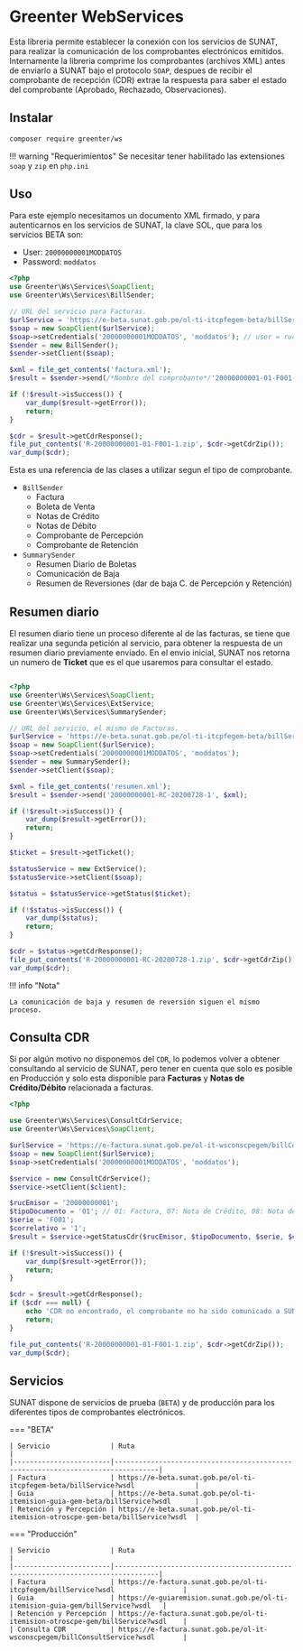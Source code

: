# Greenter WebServices

Esta libreria permite establecer la conexión con los servicios de SUNAT, para realizar la 
comunicación de los comprobantes electrónicos emitidos. Internamente la libreria comprime los 
comprobantes (archivos XML) antes de enviarlo a SUNAT bajo el protocolo `SOAP`, despues de recibir 
el comprobante de recepción (CDR) extrae la respuesta para saber el estado del comprobante (Aprobado, Rechazado, 
Observaciones). 

## Instalar
```sh
composer require greenter/ws
```

!!! warning "Requerimientos"
    Se necesitar tener habilitado las extensiones `soap` y `zip` en `php.ini`

## Uso
Para este ejemplo necesitamos un documento XML firmado, y para autenticarnos en los servicios de SUNAT,
la clave SOL, que para los servicios BETA son:
- User: `20000000001MODDATOS`
- Password: `moddatos`

```php
<?php
use Greenter\Ws\Services\SoapClient;
use Greenter\Ws\Services\BillSender;

// URL del servicio para Facturas.
$urlService = 'https://e-beta.sunat.gob.pe/ol-ti-itcpfegem-beta/billService';
$soap = new SoapClient($urlService);
$soap->setCredentials('20000000001MODDATOS', 'moddatos'); // user = ruc + usuario sol
$sender = new BillSender();
$sender->setClient($soap);

$xml = file_get_contents('factura.xml');
$result = $sender->send(/*Nombre del comprobante*/'20000000001-01-F001-1', $xml);

if (!$result->isSuccess()) {
    var_dump($result->getError());
    return;
}

$cdr = $result->getCdrResponse();
file_put_contents('R-20000000001-01-F001-1.zip', $cdr->getCdrZip());
var_dump($cdr);
```

Esta es una referencia de las clases a utilizar segun el tipo de comprobante. 
- `BillSender`
    - Factura
    - Boleta de Venta
    - Notas de Crédito
    - Notas de Débito
    - Comprobante de Percepción
    - Comprobante de Retención
- `SummarySender`
    - Resumen Diario de Boletas
    - Comunicación de Baja
    - Resumen de Reversiones (dar de baja C. de Percepción y Retención)

## Resumen diario
El resumen diario tiene un proceso diferente al de las facturas, se tiene que realizar una 
segunda petición al servicio, para obtener la respuesta de un resumen diario previamente enviado.
En el envio inicial, SUNAT nos retorna un numero de **Ticket** que es el que usaremos para consultar el estado.  

```php

<?php
use Greenter\Ws\Services\SoapClient;
use Greenter\Ws\Services\ExtService;
use Greenter\Ws\Services\SummarySender;

// URL del servicio, el mismo de Facturas.
$urlService = 'https://e-beta.sunat.gob.pe/ol-ti-itcpfegem-beta/billService';
$soap = new SoapClient($urlService);
$soap->setCredentials('20000000001MODDATOS', 'moddatos');
$sender = new SummarySender();
$sender->setClient($soap);

$xml = file_get_contents('resumen.xml');
$result = $sender->send('20000000001-RC-20200728-1', $xml);

if (!$result->isSuccess()) {
    var_dump($result->getError());
    return;
}

$ticket = $result->getTicket();

$statusService = new ExtService();
$statusService->setClient($soap);

$status = $statusService->getStatus($ticket);

if (!$status->isSuccess()) {
    var_dump($status);
    return;
}

$cdr = $status->getCdrResponse();
file_put_contents('R-20000000001-RC-20200728-1.zip', $cdr->getCdrZip());
var_dump($cdr);

```

!!! info "Nota"

    La comunicación de baja y resumen de reversión siguen el mismo proceso.

## Consulta CDR
Si por algún motivo no disponemos del `CDR`, lo podemos volver a obtener consultando al servicio de SUNAT,
pero tener en cuenta que solo es posible en Producción y solo esta disponible para **Facturas** y
**Notas de Crédito/Débito** relacionada a facturas.

```php
<?php

use Greenter\Ws\Services\ConsultCdrService;
use Greenter\Ws\Services\SoapClient;

$urlService = 'https://e-factura.sunat.gob.pe/ol-it-wsconscpegem/billConsultService';
$soap = new SoapClient($urlService);
$soap->setCredentials('20000000001MODDATOS', 'moddatos');

$service = new ConsultCdrService();
$service->setClient($client);

$rucEmisor = '20000000001';
$tipoDocumento = '01'; // 01: Factura, 07: Nota de Crédito, 08: Nota de Débito
$serie = 'F001';
$correlativo = '1';
$result = $service->getStatusCdr($rucEmisor, $tipoDocumento, $serie, $correlativo);

if (!$result->isSuccess()) {
    var_dump($result->getError());
    return;
}

$cdr = $result->getCdrResponse();
if ($cdr === null) {
    echo 'CDR no encontrado, el comprobante no ha sido comunicado a SUNAT.';
    return;
}

file_put_contents('R-20000000001-01-F001-1.zip', $cdr->getCdrZip());
var_dump($cdr);

```

## Servicios
SUNAT dispone de servicios de prueba (`BETA`) y de producción para los diferentes tipos de 
comprobantes electrónicos.

=== "BETA"

    | Servicio               | Ruta                                                                            |
    |------------------------|---------------------------------------------------------------------------------|
    | Factura                | https://e-beta.sunat.gob.pe/ol-ti-itcpfegem-beta/billService?wsdl               |
    | Guia                   | https://e-beta.sunat.gob.pe/ol-ti-itemision-guia-gem-beta/billService?wsdl      |
    | Retención y Percepción | https://e-beta.sunat.gob.pe/ol-ti-itemision-otroscpe-gem-beta/billService?wsdl  |


=== "Producción"

    | Servicio               | Ruta                                                                            |
    |------------------------|---------------------------------------------------------------------------------|
    | Factura                | https://e-factura.sunat.gob.pe/ol-ti-itcpfegem/billService?wsdl                 |
    | Guia                   | https://e-guiaremision.sunat.gob.pe/ol-ti-itemision-guia-gem/billService?wsdl   |
    | Retención y Percepción | https://e-factura.sunat.gob.pe/ol-ti-itemision-otroscpe-gem/billService?wsdl    |
    | Consulta CDR           | https://e-factura.sunat.gob.pe/ol-it-wsconscpegem/billConsultService?wsdl       |

